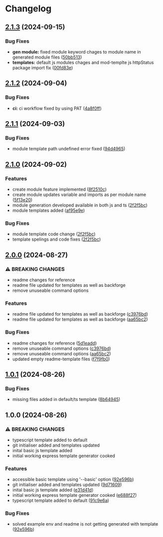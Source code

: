 # Changelog

## [2.1.3](https://github.com/Saifkhan-rkp/backforge/compare/v2.1.2...v2.1.3) (2024-09-15)


### Bug Fixes

* **gen module:** fixed module keyword chages to module name in generated module files ([50bb513](https://github.com/Saifkhan-rkp/backforge/commit/50bb5132018adc5032bc523257cd49d4cdae6044))
* **templates:** default js modules chages and mod-templte js httpStatus package import fix ([00fd83e](https://github.com/Saifkhan-rkp/backforge/commit/00fd83e5bad4153ba7d3902b13a55b89f2f3b97c))

## [2.1.2](https://github.com/Saifkhan-rkp/backforge/compare/v2.1.1...v2.1.2) (2024-09-04)


### Bug Fixes

* **ci:** ci workflow fixed by using PAT ([4a8f0ff](https://github.com/Saifkhan-rkp/backforge/commit/4a8f0ff6e7710aab2568476e03989cb15acf0787))

## [2.1.1](https://github.com/Saifkhan-rkp/backforge/compare/v2.1.0...v2.1.1) (2024-09-03)


### Bug Fixes

* module template path undefined error fixed ([94d4965](https://github.com/Saifkhan-rkp/backforge/commit/94d49653f5f42150904ce6f7abaf0a3a2082457d))

## [2.1.0](https://github.com/Saifkhan-rkp/backforge/compare/v2.0.0...v2.1.0) (2024-09-02)


### Features

* create module feature implemented ([8f2510c](https://github.com/Saifkhan-rkp/backforge/commit/8f2510c4021cd017faa825a0292ece34d87c67df))
* create module updates variable and imports as per module name ([5f13e20](https://github.com/Saifkhan-rkp/backforge/commit/5f13e204d5f9869746a18e5ad5d626630d8aef4c))
* module generation developed available in both js and ts ([2f2f5bc](https://github.com/Saifkhan-rkp/backforge/commit/2f2f5bc217b585ba930ba59aa3e53148024c1155))
* module templates added ([af95e9e](https://github.com/Saifkhan-rkp/backforge/commit/af95e9ed02c8c0a99279221bcc8e51c3be246150))


### Bug Fixes

* module template code change ([2f2f5bc](https://github.com/Saifkhan-rkp/backforge/commit/2f2f5bc217b585ba930ba59aa3e53148024c1155))
* template spelings and code fixes ([2f2f5bc](https://github.com/Saifkhan-rkp/backforge/commit/2f2f5bc217b585ba930ba59aa3e53148024c1155))

## [2.0.0](https://github.com/Saifkhan-rkp/backforge/compare/v1.0.1...v2.0.0) (2024-08-27)


### ⚠ BREAKING CHANGES

* readme changes for reference
* readme file updated for templates as well as backforge
* remove unuseable command options

### Features

* readme file updated for templates as well as backforge ([c3976bd](https://github.com/Saifkhan-rkp/backforge/commit/c3976bdab1103539327bc7f314b66b3b06ccdb03))
* readme file updated for templates as well as backforge ([aa65bc2](https://github.com/Saifkhan-rkp/backforge/commit/aa65bc2fb48bb50f7e35081ef668dadcf12e2532))


### Bug Fixes

* readme changes for reference ([5d1eadd](https://github.com/Saifkhan-rkp/backforge/commit/5d1eadd0f3536340f037c9351748e069b23dbd40))
* remove unuseable command options ([c3976bd](https://github.com/Saifkhan-rkp/backforge/commit/c3976bdab1103539327bc7f314b66b3b06ccdb03))
* remove unuseable command options ([aa65bc2](https://github.com/Saifkhan-rkp/backforge/commit/aa65bc2fb48bb50f7e35081ef668dadcf12e2532))
* updated empty readme-template files ([f7f9fb0](https://github.com/Saifkhan-rkp/backforge/commit/f7f9fb0ed3c32d785b0efc3b02f2a75f011c4bf3))

## [1.0.1](https://github.com/Saifkhan-rkp/backforge/compare/v1.0.0...v1.0.1) (2024-08-26)


### Bug Fixes

* missing files added in default/ts template ([8b64945](https://github.com/Saifkhan-rkp/backforge/commit/8b64945e0c2f49323a409ea919ebe6c2de9c2d9b))

## 1.0.0 (2024-08-26)


### ⚠ BREAKING CHANGES

* typescript template added to default
* git initialiser added and templates updated
* inital basic js template added
* initial working express template generator cooked

### Features

* accessible basic template using '--basic' option ([92e596b](https://github.com/Saifkhan-rkp/backforge/commit/92e596bc3aac1985b9e8fa6d8be585b1db270514))
* git initialiser added and templates updated ([9d71609](https://github.com/Saifkhan-rkp/backforge/commit/9d71609d29311cfe8099ca1c40deee804cf3b8c6))
* inital basic js template added ([e31d41d](https://github.com/Saifkhan-rkp/backforge/commit/e31d41dcd5a3da691125961f89f7b30f262cd52f))
* initial working express template generator cooked ([e688f27](https://github.com/Saifkhan-rkp/backforge/commit/e688f279a2cc41b06e3f01e213c3091233956267))
* typescript template added to default ([91c9e6a](https://github.com/Saifkhan-rkp/backforge/commit/91c9e6a43e1045175fc97a39e915b5df40d940d7))


### Bug Fixes

* solved example env and readme is not getting generated with template ([92e596b](https://github.com/Saifkhan-rkp/backforge/commit/92e596bc3aac1985b9e8fa6d8be585b1db270514))
